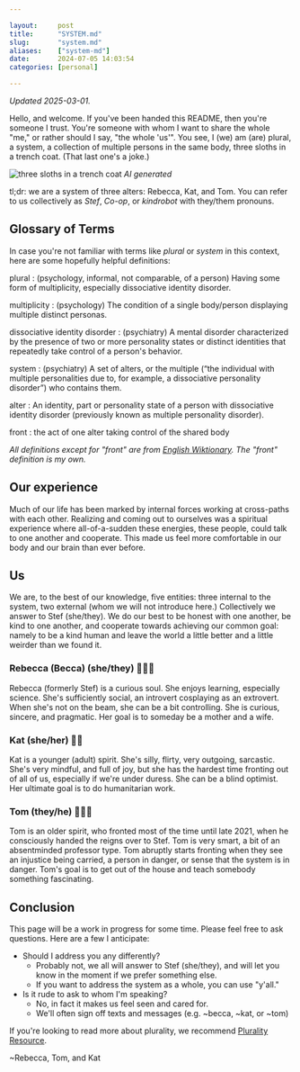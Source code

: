 ```yaml
---

layout:     post
title:      "SYSTEM.md"
slug:       "system.md"
aliases:    ["system-md"]
date:       2024-07-05 14:03:54
categories: [personal]

---
```


*Updated 2025-03-01.*

Hello, and welcome. If you've been handed this README, then you're someone I
trust. You're someone with whom I want to share the whole "me," or rather
should I say, "the whole 'us'". You see, I (we) am (are) plural, a system, a
collection of multiple persons in the same body, three sloths in a trench coat.
(That last one's a joke.)

![three sloths in a trench coat](images/three_sloths.webp)  *AI generated*

tl;dr: we are a system of three alters: Rebecca, Kat, and Tom.  You
can refer to us collectively as *Stef*, *Co-op*, or *kindrobot* with they/them
pronouns.

## Glossary of Terms

In case you're not familiar with terms like *plural* or *system* in this
context, here are some hopefully helpful definitions:

plural : (psychology, informal, not comparable, of a person) Having some form
of multiplicity, especially dissociative identity disorder.

multiplicity : (psychology) The condition of a single body/person displaying
multiple distinct personas.

dissociative identity disorder : (psychiatry) A mental disorder characterized
by the presence of two or more personality states or distinct identities that
repeatedly take control of a person's behavior.

system : (psychiatry) A set of alters, or the multiple (“the individual with
multiple personalities due to, for example, a dissociative personality
disorder”) who contains them.

alter : An identity, part or personality state of a person with dissociative
identity disorder (previously known as multiple personality disorder).

front : the act of one alter taking control of the shared body

*All definitions except for "front" are from [English
Wiktionary](https://en.wiktionary.org). The "front" definition is my own.*

## Our experience

Much of our life has been marked by internal forces working at cross-paths with
each other. Realizing and coming out to ourselves was a spiritual experience
where all-of-a-sudden these energies, these people, could talk to one another
and cooperate. This made us feel more comfortable in our body and our brain than
ever before.

## Us

We are, to the best of our knowledge, five entities: three internal to the
system, two external (whom we will not introduce here.) Collectively we answer
to Stef (she/they). We do our best to be honest with one another, be kind to
one another, and cooperate towards achieving our common goal: namely to be a
kind human and leave the world a little better and a little weirder than we
found it. 

### Rebecca (Becca) (she/they) 👩🏻‍🔬

Rebecca (formerly Stef) is a curious soul. She enjoys learning, especially
science. She's sufficiently social, an introvert cosplaying as an extrovert.
When she's not on the beam, she can be a bit controlling. She is curious,
sincere, and pragmatic. Her goal is to someday be a mother and a wife.

### Kat (she/her) 💃🏻

Kat is a younger (adult) spirit. She's silly, flirty, very outgoing,
sarcastic. She's very mindful, and full of joy, but she has the hardest time
fronting out of all of us, especially if we're under duress. She can be a blind
optimist. Her ultimate goal is to do humanitarian work.

### Tom (they/he) 👨🏻‍💻

Tom is an older spirit, who fronted most of the time until late 2021, when he
consciously handed the reigns over to Stef. Tom is very smart, a bit of an
absentminded professor type. Tom abruptly starts fronting when they see an
injustice being carried, a person in danger, or sense that the system is in
danger. Tom's goal is to get out of the house and teach somebody something
fascinating.

## Conclusion

This page will be a work in progress for some time. Please feel free to ask
questions. Here are a few I anticipate:

* Should I address you any differently?
  * Probably not, we all will answer to Stef (she/they), and will let you know
    in the moment if we prefer something else.
  * If you want to address the system as a whole, you can use "y'all."
* Is it rude to ask to whom I'm speaking?
  * No, in fact it makes us feel seen and cared for.
  * We'll often sign off texts and messages (e.g. ~becca, ~kat, or ~tom)

If you're looking to read more about plurality, we recommend [Plurality
Resource](https://pluralityresource.org/plurality-information).

~Rebecca, Tom, and Kat
